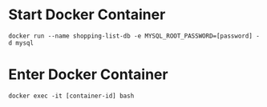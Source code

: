 # Start Docker Container

`docker run --name shopping-list-db -e MYSQL_ROOT_PASSWORD=[password] -d mysql`

# Enter Docker Container

`docker exec -it [container-id] bash`
